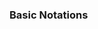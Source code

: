 <div id="title">

### Basic Notations
</div>

<div id="body">

<include src="linearPaths/container-inParent-asPanel.md" boilerplate />
<include src="alternatePaths/container-inParent-asPanel.md" boilerplate />
<include src="parallelPaths/container-inParent-asPanel.md" boilerplate />
<include src="rakes/container-inParent-asPanel.md" boilerplate />
<include src="swimlanes/container-inParent-asPanel.md" boilerplate />

</div>